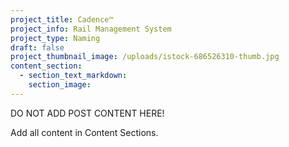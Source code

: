 ```yaml
---
project_title: Cadence™
project_info: Rail Management System
project_type: Naming
draft: false
project_thumbnail_image: /uploads/istock-686526310-thumb.jpg
content_section:
  - section_text_markdown:
    section_image:
---
```



DO NOT ADD POST CONTENT HERE!

Add all content in Content Sections.